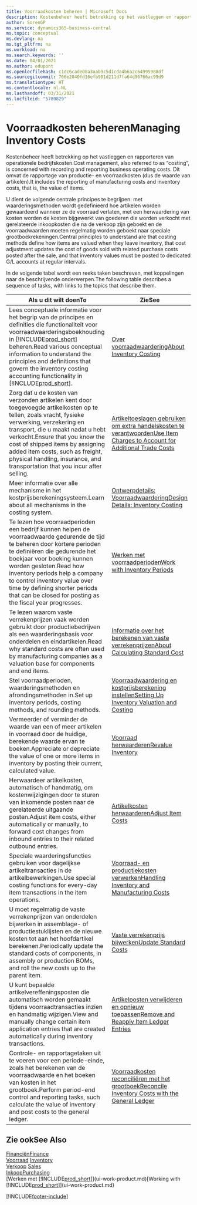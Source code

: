 ```yaml
---
title: Voorraadkosten beheren | Microsoft Docs
description: Kostenbeheer heeft betrekking op het vastleggen en rapporteren van operationele bedrijfskosten. Dit omvat de rapportage van productie- en voorraadkosten (dus de waarde van artikelen).
author: SorenGP
ms.service: dynamics365-business-central
ms.topic: conceptual
ms.devlang: na
ms.tgt_pltfrm: na
ms.workload: na
ms.search.keywords: ''
ms.date: 04/01/2021
ms.author: edupont
ms.openlocfilehash: c1dc6cade08a3aab9c5d1cda4b6a2c64995988df
ms.sourcegitcommit: 766e2840fd16efb901d211d7fa64d96766ac99d9
ms.translationtype: HT
ms.contentlocale: nl-NL
ms.lasthandoff: 03/31/2021
ms.locfileid: "5780829"
---
```

# <a name="managing-inventory-costs"></a><span data-ttu-id="e9269-104">Voorraadkosten beheren</span><span class="sxs-lookup"><span data-stu-id="e9269-104">Managing Inventory Costs</span></span>
<span data-ttu-id="e9269-105">Kostenbeheer heeft betrekking op het vastleggen en rapporteren van operationele bedrijfskosten.</span><span class="sxs-lookup"><span data-stu-id="e9269-105">Cost management, also referred to as “costing”, is concerned with recording and reporting business operating costs.</span></span> <span data-ttu-id="e9269-106">Dit omvat de rapportage van productie- en voorraadkosten (dus de waarde van artikelen).</span><span class="sxs-lookup"><span data-stu-id="e9269-106">It includes the reporting of manufacturing costs and inventory costs, that is, the value of items.</span></span>   

<span data-ttu-id="e9269-107">U dient de volgende centrale principes te begrijpen: met waarderingsmethoden wordt gedefinieerd hoe artikelen worden gewaardeerd wanneer ze de voorraad verlaten, met een herwaardering van kosten worden de kosten bijgewerkt van goederen die worden verkocht met gerelateerde inkoopkosten die na de verkoop zijn geboekt en de voorraadwaarden moeten regelmatig worden geboekt naar speciale grootboekrekeningen.</span><span class="sxs-lookup"><span data-stu-id="e9269-107">Central principles to understand are that costing methods define how items are valued when they leave inventory, that cost adjustment updates the cost of goods sold with related purchase costs posted after the sale, and that inventory values must be posted to dedicated G/L accounts at regular intervals.</span></span>

<span data-ttu-id="e9269-108">In de volgende tabel wordt een reeks taken beschreven, met koppelingen naar de beschrijvende onderwerpen.</span><span class="sxs-lookup"><span data-stu-id="e9269-108">The following table describes a sequence of tasks, with links to the topics that describe them.</span></span>

|<span data-ttu-id="e9269-109">**Als u dit wilt doen**</span><span class="sxs-lookup"><span data-stu-id="e9269-109">**To**</span></span>|<span data-ttu-id="e9269-110">**Zie**</span><span class="sxs-lookup"><span data-stu-id="e9269-110">**See**</span></span>|  
|------------|-------------|  
|<span data-ttu-id="e9269-111">Lees conceptuele informatie voor het begrip van de principes en definities die functionaliteit voor voorraadwaarderingsboekhouding in [!INCLUDE[prod_short](includes/prod_short.md)] beheren.</span><span class="sxs-lookup"><span data-stu-id="e9269-111">Read various conceptual information to understand the principles and definitions that govern the inventory costing accounting functionality in [!INCLUDE[prod_short](includes/prod_short.md)].</span></span>|[<span data-ttu-id="e9269-112">Over voorraadwaardering</span><span class="sxs-lookup"><span data-stu-id="e9269-112">About Inventory Costing</span></span>](finance-learn-about-costing.md)|  
|<span data-ttu-id="e9269-113">Zorg dat u de kosten van verzonden artikelen kent door toegevoegde artikelkosten op te tellen, zoals vracht, fysieke verwerking, verzekering en transport, die u maakt nadat u hebt verkocht.</span><span class="sxs-lookup"><span data-stu-id="e9269-113">Ensure that you know the cost of shipped items by assigning added item costs, such as freight, physical handling, insurance, and transportation that you incur after selling.</span></span>|[<span data-ttu-id="e9269-114">Artikeltoeslagen gebruiken om extra handelskosten te verantwoorden</span><span class="sxs-lookup"><span data-stu-id="e9269-114">Use Item Charges to Account for Additional Trade Costs</span></span>](payables-how-assign-item-charges.md)|
|<span data-ttu-id="e9269-115">Meer informatie over alle mechanisme in het kostprijsberekeningsysteem.</span><span class="sxs-lookup"><span data-stu-id="e9269-115">Learn about all mechanisms in the costing system.</span></span>|[<span data-ttu-id="e9269-116">Ontwerpdetails: Voorraadwaardering</span><span class="sxs-lookup"><span data-stu-id="e9269-116">Design Details: Inventory Costing</span></span>](design-details-inventory-costing.md)|
|<span data-ttu-id="e9269-117">Te lezen hoe voorraadperioden een bedrijf kunnen helpen de voorraadwaarde gedurende de tijd te beheren door kortere perioden te definiëren die gedurende het boekjaar voor boeking kunnen worden gesloten.</span><span class="sxs-lookup"><span data-stu-id="e9269-117">Read how inventory periods help a company to control inventory value over time by defining shorter periods that can be closed for posting as the fiscal year progresses.</span></span>|[<span data-ttu-id="e9269-118">Werken met voorraadperioden</span><span class="sxs-lookup"><span data-stu-id="e9269-118">Work with Inventory Periods</span></span>](finance-how-to-work-with-inventory-periods.md)|
|<span data-ttu-id="e9269-119">Te lezen waarom vaste verrekenprijzen vaak worden gebruikt door productiebedrijven als een waarderingsbasis voor onderdelen en eindartikelen.</span><span class="sxs-lookup"><span data-stu-id="e9269-119">Read why standard costs are often used by manufacturing companies as a valuation base for components and end items.</span></span>|[<span data-ttu-id="e9269-120">Informatie over het berekenen van vaste verrekenprijzen</span><span class="sxs-lookup"><span data-stu-id="e9269-120">About Calculating Standard Cost</span></span>](finance-about-calculating-standard-cost.md)|
|<span data-ttu-id="e9269-121">Stel voorraadperioden, waarderingsmethoden en afrondingsmethoden in.</span><span class="sxs-lookup"><span data-stu-id="e9269-121">Set up inventory periods, costing methods, and rounding methods.</span></span>|[<span data-ttu-id="e9269-122">Voorraadwaardering en kostprijsberekening instellen</span><span class="sxs-lookup"><span data-stu-id="e9269-122">Setting Up Inventory Valuation and Costing</span></span>](finance-set-up-inventory-valuation-and-costing.md)|
|<span data-ttu-id="e9269-123">Vermeerder of verminder de waarde van een of meer artikelen in voorraad door de huidige, berekende waarde ervan te boeken.</span><span class="sxs-lookup"><span data-stu-id="e9269-123">Appreciate or depreciate the value of one or more items in inventory by posting their current, calculated value.</span></span>|[<span data-ttu-id="e9269-124">Voorraad herwaarderen</span><span class="sxs-lookup"><span data-stu-id="e9269-124">Revalue Inventory</span></span>](inventory-how-revalue-inventory.md)|
|<span data-ttu-id="e9269-125">Herwaardeer artikelkosten, automatisch of handmatig, om kostenwijzigingen door te sturen van inkomende posten naar de gerelateerde uitgaande posten.</span><span class="sxs-lookup"><span data-stu-id="e9269-125">Adjust item costs, either automatically or manually, to forward cost changes from inbound entries to their related outbound entries.</span></span>|[<span data-ttu-id="e9269-126">Artikelkosten herwaarderen</span><span class="sxs-lookup"><span data-stu-id="e9269-126">Adjust Item Costs</span></span>](inventory-how-adjust-item-costs.md)|
|<span data-ttu-id="e9269-127">Speciale waarderingsfuncties gebruiken voor dagelijkse artikeltransacties in de artikelbewerkingen.</span><span class="sxs-lookup"><span data-stu-id="e9269-127">Use special costing functions for every-day item transactions in the item operations.</span></span>|[<span data-ttu-id="e9269-128">Voorraad- en productiekosten verwerken</span><span class="sxs-lookup"><span data-stu-id="e9269-128">Handling Inventory and Manufacturing Costs</span></span>](finance-handle-inventory-and-manufacturing-costs.md)|  
|<span data-ttu-id="e9269-129">U moet regelmatig de vaste verrekenprijzen van onderdelen bijwerken in assemblage- of productiestuklijsten en de nieuwe kosten tot aan het hoofdartikel berekenen.</span><span class="sxs-lookup"><span data-stu-id="e9269-129">Periodically update the standard costs of components, in assembly or production BOMs, and roll the new costs up to the parent item.</span></span>|[<span data-ttu-id="e9269-130">Vaste verrekenprijs bijwerken</span><span class="sxs-lookup"><span data-stu-id="e9269-130">Update Standard Costs</span></span>](finance-how-to-update-standard-costs.md)|
|<span data-ttu-id="e9269-131">U kunt bepaalde artikelvereffeningsposten die automatisch worden gemaakt tijdens voorraadtransacties inzien en handmatig wijzigen.</span><span class="sxs-lookup"><span data-stu-id="e9269-131">View and manually change certain item application entries that are created automatically during inventory transactions.</span></span>|[<span data-ttu-id="e9269-132">Artikelposten verwijderen en opnieuw toepassen</span><span class="sxs-lookup"><span data-stu-id="e9269-132">Remove and Reapply Item Ledger Entries</span></span>](finance-how-to-remove-and-reapply-item-entries.md)|
|<span data-ttu-id="e9269-133">Controle- en rapportagetaken uit te voeren voor een periode-einde, zoals het berekenen van de voorraadwaarde en het boeken van kosten in het grootboek.</span><span class="sxs-lookup"><span data-stu-id="e9269-133">Perform period-end control and reporting tasks, such calculate the value of inventory and post costs to the general ledger.</span></span>|[<span data-ttu-id="e9269-134">Voorraadkosten reconciliëren met het grootboek</span><span class="sxs-lookup"><span data-stu-id="e9269-134">Reconcile Inventory Costs with the General Ledger</span></span>](finance-how-to-post-inventory-costs-to-the-general-ledger.md)|

## <a name="see-also"></a><span data-ttu-id="e9269-135">Zie ook</span><span class="sxs-lookup"><span data-stu-id="e9269-135">See Also</span></span>  
 [<span data-ttu-id="e9269-136">Financiën</span><span class="sxs-lookup"><span data-stu-id="e9269-136">Finance</span></span>](finance.md)  
 <span data-ttu-id="e9269-137">[Voorraad](inventory-manage-inventory.md) </span><span class="sxs-lookup"><span data-stu-id="e9269-137">[Inventory](inventory-manage-inventory.md) </span></span>  
 <span data-ttu-id="e9269-138">[Verkoop](sales-manage-sales.md) </span><span class="sxs-lookup"><span data-stu-id="e9269-138">[Sales](sales-manage-sales.md) </span></span>  
 [<span data-ttu-id="e9269-139">Inkoop</span><span class="sxs-lookup"><span data-stu-id="e9269-139">Purchasing</span></span>](purchasing-manage-purchasing.md)  
 <span data-ttu-id="e9269-140">[Werken met [!INCLUDE[prod_short](includes/prod_short.md)]](ui-work-product.md)</span><span class="sxs-lookup"><span data-stu-id="e9269-140">[Working with [!INCLUDE[prod_short](includes/prod_short.md)]](ui-work-product.md)</span></span>


[!INCLUDE[footer-include](includes/footer-banner.md)]